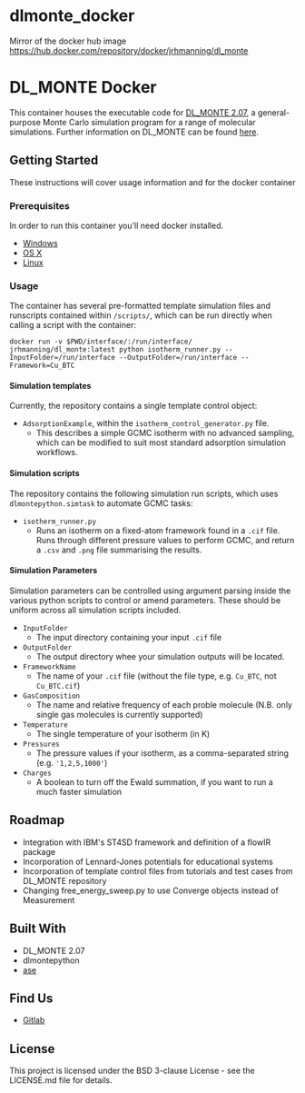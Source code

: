 # dlmonte_docker
Mirror of the docker hub image https://hub.docker.com/repository/docker/jrhmanning/dl_monte

# DL_MONTE Docker

This container houses the executable code for [DL_MONTE 2.07](https://gitlab.com/dl_monte), a general-purpose Monte Carlo simulation program for a range of molecular simulations.  Further information on DL_MONTE can be found [here](https://gitlab.com/dl_monte/user-hub/-/wikis/home).

## Getting Started

These instructions will cover usage information and for the docker container 

### Prerequisites

In order to run this container you'll need docker installed.

* [Windows](https://docs.docker.com/windows/started)
* [OS X](https://docs.docker.com/mac/started/)
* [Linux](https://docs.docker.com/linux/started/)

### Usage

The container has several pre-formatted template simulation files and runscripts contained within `/scripts/`, which can be run directly when calling a script with the container:

```shell
docker run -v $PWD/interface/:/run/interface/ jrhmanning/dl_monte:latest python isotherm_runner.py --InputFolder=/run/interface --OutputFolder=/run/interface --Framework=Cu_BTC
```

#### Simulation templates
Currently, the repository contains a single template control object:

- `AdsorptionExample`, within the `isotherm_control_generator.py` file. 
  - This describes a simple GCMC isotherm with no advanced sampling, which can be modified to suit most standard adsorption simulation workflows. 

#### Simulation scripts
The repository contains the following simulation run scripts, which uses `dlmontepython.simtask` to automate GCMC tasks:

- `isotherm_runner.py`
  - Runs an isotherm on a fixed-atom framework found in a `.cif` file. Runs through different pressure values to perform GCMC, and return a `.csv` and `.png` file summarising the results.

#### Simulation Parameters

Simulation parameters can be controlled using argument parsing inside the various python scripts to control or amend parameters. These should be uniform across all simulation scripts included.

* `InputFolder`
  * The input directory containing your input `.cif` file
* `OutputFolder`
  * The output directory whee your simulation outputs will be located. 
* `FrameworkName`
  * The name of your `.cif` file (without the file type, e.g. `Cu_BTC`, not `Cu_BTC.cif`)
* `GasComposition`
  * The name and relative frequency of each proble molecule (N.B. only single gas molecules is currently supported)
* `Temperature`
  * The single temperature of your isotherm (in K)
* `Pressures`
  * The pressure values if your isotherm, as a comma-separated string (e.g. `'1,2,5,1000'`)
* `Charges`
  * A boolean to turn off the Ewald summation, if you want to run a much faster simulation

## Roadmap

* Integration with IBM's ST4SD framework and definition of a flowIR package
* Incorporation of Lennard-Jones potentials for educational systems
* Incorporation of template control files from tutorials and test cases from DL_MONTE repository
* Changing free_energy_sweep.py to use Converge objects instead of Measurement


## Built With

* DL_MONTE 2.07
* dlmontepython
* [ase](https://wiki.fysik.dtu.dk/ase/)


## Find Us

* [Gitlab](https://gitlab.com/dl_monte)

## License

This project is licensed under the BSD 3-clause License - see the LICENSE.md file for details.

